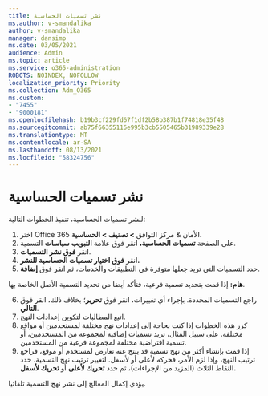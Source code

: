 ```yaml
---
title: نشر تسميات الحساسية
ms.author: v-smandalika
author: v-smandalika
manager: dansimp
ms.date: 03/05/2021
audience: Admin
ms.topic: article
ms.service: o365-administration
ROBOTS: NOINDEX, NOFOLLOW
localization_priority: Priority
ms.collection: Adm_O365
ms.custom:
- "7455"
- "9000181"
ms.openlocfilehash: b19b3cf229fd67f1df2b58b387b1f74818e35f48
ms.sourcegitcommit: ab75f66355116e995b3cb5505465b31989339e28
ms.translationtype: MT
ms.contentlocale: ar-SA
ms.lasthandoff: 08/13/2021
ms.locfileid: "58324756"
---
```

# <a name="publish-sensitivity-labels"></a>نشر تسميات الحساسية

لنشر تسميات الحساسية، تنفيذ الخطوات التالية:

1. اختر Office 365 الأمان & مركز التوافق **> تصنيف > الحساسية.**
2. على الصفحة **تسميات الحساسية،** انقر فوق علامة **التبويب سياسات** التسمية.
3. انقر **فوق نشر التسميات**.
4. انقر **فوق اختيار تسميات الحساسية للنشر.** 
5. حدد التسميات التي تريد جعلها متوفرة في التطبيقات والخدمات، ثم انقر فوق **إضافة**.

**هام:** إذا قمت بتحديد تسمية فرعية، فتأكد أيضا من تحديد التسمية الأصل الخاصة بها.

6. راجع التسميات المحددة. بإجراء أي تغييرات، انقر فوق **تحرير**؛ بخلاف ذلك، انقر فوق **التالي**.
7. اتبع المطالبات لتكوين إعدادات النهج.
8. كرر هذه الخطوات إذا كنت بحاجة إلى إعدادات نهج مختلفة لمستخدمين أو مواقع مختلفة. على سبيل المثال، تريد تسميات إضافية لمجموعة من المستخدمين، أو تسمية افتراضية مختلفة لمجموعة فرعية من المستخدمين.
9. إذا قمت بإنشاء أكثر من نهج تسمية قد ينتج عنه تعارض لمستخدم أو موقع، فراجع ترتيب النهج، وإذا لزم الأمر، فحركه لأعلى أو لأسفل. لتغيير ترتيب نهج التسمية، حدد النقاط الثلاث (المزيد من الإجراءات)، ثم حدد **تحريك لأعلى** أو **تحريك لأسفل.**

يؤدي إكمال المعالج إلى نشر نهج التسمية تلقائيا.

